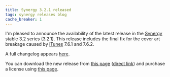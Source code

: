 ```yaml
---
title: Synergy 3.2.1 released
tags: synergy releases blog
cache_breaker: 1
---
```


I'm pleased to announce the availability of the latest release in the [Synergy](/wiki/Synergy) stable 3.2 series (3.2.1). This release includes the final fix for the cover art breakage caused by [iTunes](/wiki/iTunes) 7.6.1 and 7.6.2.

A full changelog appears [here](http://wincent.com/a/products/synergy-classic/history/).

You can download the new release from [this page](http://wincent.com/a/products/synergy-classic/download/) ([direct link](http://wincent.com/download.php?item=SynergyJaguar.zip)) and purchase a license using [this page](https://wincent.com/a/products/synergy-classic/purchase/).
